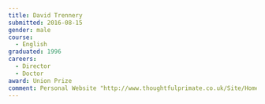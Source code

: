 ```yaml
---
title: David Trennery
submitted: 2016-08-15
gender: male
course:
  - English
graduated: 1996
careers:
  - Director
  - Doctor
award: Union Prize
comment: Personal Website "http://www.thoughtfulprimate.co.uk/Site/Home.html"
---
```

